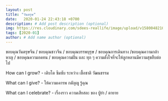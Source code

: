 ```yaml
---
layout: post
title: "วันตรุษ"
date:   2020-01-24 22:43:18 +0700
description: # Add post description (optional)
img: https://res.cloudinary.com/sdees-reallife/image/upload/v1580048210/IMG_0415.jpg # Add image post (optional)
tags: [2020-01]
author: # Add name author (optional)
---
```

ขอบคุณวันตรุษจีน / ขอบคุณชาวจีน / ขอบคุณบรรพบุรุษ / ขอบคุณการเดินทาง /ขอบคุณความกล้าหาญ / ขอบคุณความอดทน / ขอบคุณความฝัน และ ทุก ๆ ความตั้งใจที่จะให้ลูกหลานมีความสุขสืบต่อไป

<i class="fa fa-child" style="color:plum"></i>

How can I grow? - เติบโต ซึมซับ ระหว่าง เชื้อชาติ วัฒนธรรม

What can I give? - ให้ความเคารพ กตัญญู รู้คุณ

What can I celebrate? - เรื่องราว ความเสียสละ ของ ปู่ย่า / ตายาย
